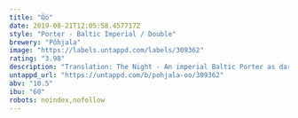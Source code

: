 ```yaml
---
title: "Öö"
date: 2019-08-21T12:05:58.457717Z
style: "Porter - Baltic Imperial / Double"
brewery: "Põhjala"
image: "https://labels.untappd.com/labels/309362"
rating: "3.98"
description: "Translation: The Night - An imperial Baltic Porter as dark as the Estonian winter nights."
untappd_url: "https://untappd.com/b/pohjala-oo/309362"
abv: "10.5"
ibu: "60"
robots: noindex,nofollow
---
```

